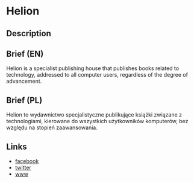 Helion
======

Description
-----------


Brief (EN)
----------
Helion is a specialist publishing house that publishes books related to technology, addressed to all computer users, regardless of the degree of advancement.


Brief (PL)
----------
Helion to wydawnictwo specjalistyczne publikujące książki związane z technologiami, kierowane do wszystkich użytkowników komputerów, bez względu na stopień zaawansowania.


Links
-----
- [facebook](https://www.facebook.com/HelionPL)
- [twitter](https://twitter.com/HelionPL)
- [www](http://helion.pl/)